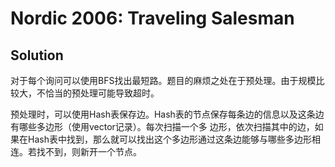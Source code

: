 # Nordic 2006: Traveling Salesman
## Solution

对于每个询问可以使用BFS找出最短路。题目的麻烦之处在于预处理。由于规模比较大，不恰当的预处理可能导致超时。

预处理时，可以使用Hash表保存边。Hash表的节点保存每条边的信息以及这条边有哪些多边形（使用vector记录）。每次扫描一个多 边形，依次扫描其中的边，如果在Hash表中找到，那么就可以找出这个多边形通过这条边能够与哪些多边形相连。若找不到，则新开一个节点。 
